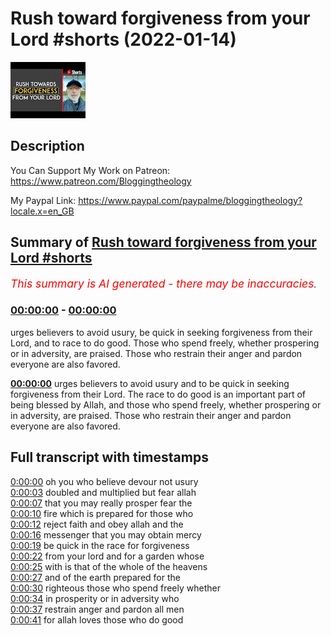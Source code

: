 # Rush toward forgiveness from your Lord #shorts (2022-01-14)

![alt Rush toward forgiveness from your Lord #shorts](BKokpNwdZXI.jpg "Rush toward forgiveness from your Lord #shorts")

## Description

You Can Support My Work on Patreon:
https://www.patreon.com/Bloggingtheology

My Paypal Link: 
https://www.paypal.com/paypalme/bloggingtheology?locale.x=en_GB

## Summary of [Rush toward forgiveness from your Lord #shorts](https://www.youtube.com/watch?v=BKokpNwdZXI)


*<span style="color:red; font-size:125%">This summary is AI generated - there may be inaccuracies</span>. [](/)*

### [00:00:00](https://www.youtube.com/watch?v=BKokpNwdZXI&t=0) - [00:00:00](https://www.youtube.com/watch?v=BKokpNwdZXI&t=0)

urges believers to avoid usury, be quick in seeking forgiveness from their Lord, and to race to do good. Those who spend freely, whether prospering or in adversity, are praised. Those who restrain their anger and pardon everyone are also favored.

**[00:00:00](https://www.youtube.com/watch?v=BKokpNwdZXI&t=0)** urges believers to avoid usury and to be quick in seeking forgiveness from their Lord. The race to do good is an important part of being blessed by Allah, and those who spend freely, whether prospering or in adversity, are praised. Those who restrain their anger and pardon everyone are also favored.

## Full transcript with timestamps

[0:00:00](https://youtu.be/BKokpNwdZXI?t=0) oh you who believe devour not usury  
[0:00:03](https://youtu.be/BKokpNwdZXI?t=3) doubled and multiplied but fear allah  
[0:00:07](https://youtu.be/BKokpNwdZXI?t=7) that you may really prosper fear the  
[0:00:10](https://youtu.be/BKokpNwdZXI?t=10) fire which is prepared for those who  
[0:00:12](https://youtu.be/BKokpNwdZXI?t=12) reject faith and obey allah and the  
[0:00:16](https://youtu.be/BKokpNwdZXI?t=16) messenger that you may obtain mercy  
[0:00:19](https://youtu.be/BKokpNwdZXI?t=19) be quick in the race for forgiveness  
[0:00:22](https://youtu.be/BKokpNwdZXI?t=22) from your lord and for a garden whose  
[0:00:25](https://youtu.be/BKokpNwdZXI?t=25) with is that of the whole of the heavens  
[0:00:27](https://youtu.be/BKokpNwdZXI?t=27) and of the earth prepared for the  
[0:00:30](https://youtu.be/BKokpNwdZXI?t=30) righteous those who spend freely whether  
[0:00:34](https://youtu.be/BKokpNwdZXI?t=34) in prosperity or in adversity who  
[0:00:37](https://youtu.be/BKokpNwdZXI?t=37) restrain anger and pardon all men  
[0:00:41](https://youtu.be/BKokpNwdZXI?t=41) for allah loves those who do good  
